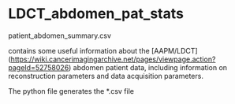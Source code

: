 # LDCT_abdomen_pat_stats

patient_abdomen_summary.csv 

contains some useful information about the [AAPM/LDCT] (https://wiki.cancerimagingarchive.net/pages/viewpage.action?pageId=52758026) abdomen patient data, including information on reconstruction parameters and data acquisition parameters. 


The python file generates the *.csv file
